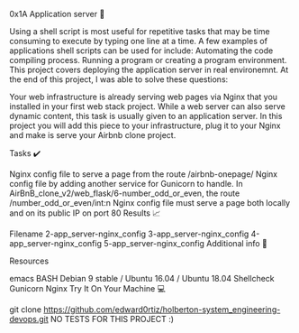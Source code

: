 0x1A Application server 🔧

Using a shell script is most useful for repetitive tasks that may be time consuming to execute by typing one line at a time. A few examples of applications shell scripts can be used for include: Automating the code compiling process. Running a program or creating a program environment. This project covers deploying the application server in real environemnt.
At the end of this project, I was able to solve these questions:

Your web infrastructure is already serving web pages via Nginx that you installed in your first web stack project. While a web server can also serve dynamic content, this task is usually given to an application server. In this project you will add this piece to your infrastructure, plug it to your Nginx and make is serve your Airbnb clone project.

Tasks ✔️

Nginx config file to serve a page from the route /airbnb-onepage/
Nginx config file by adding another service for Gunicorn to handle. In AirBnB_clone_v2/web_flask/6-number_odd_or_even, the route /number_odd_or_even/int:n
Nginx config file must serve a page both locally and on its public IP on port 80
Results 📈

Filename
2-app_server-nginx_config
3-app_server-nginx_config
4-app_server-nginx_config
5-app_server-nginx_config
Additional info 🚧

Resources

emacs
BASH
Debian 9 stable / Ubuntu 16.04 / Ubuntu 18.04
Shellcheck
Gunicorn
Nginx
Try It On Your Machine 💻

git clone https://github.com/edward0rtiz/holberton-system_engineering-devops.git
NO TESTS FOR THIS PROJECT :)
